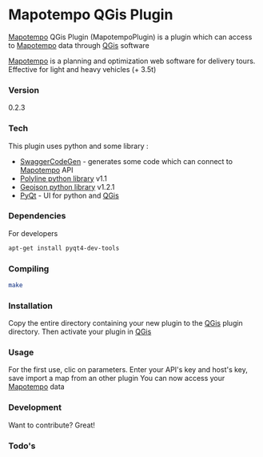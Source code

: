 # Mapotempo QGis Plugin

[Mapotempo] QGis Plugin (MapotempoPlugin) is a plugin which can access to [Mapotempo] data through [QGis] software

[Mapotempo] is a planning and optimization web software for delivery tours. Effective for light and heavy vehicles (+ 3.5t)

### Version
0.2.3

### Tech

This plugin uses python and some library :

* [SwaggerCodeGen] - generates some code which can connect to [Mapotempo] API
* [Polyline python library] v1.1
* [Geojson python library] v1.2.1
* [PyQt] - UI for python and [QGis]

### Dependencies

For developers

```sh
apt-get install pyqt4-dev-tools
```

### Compiling

```sh
make
```

### Installation

Copy the entire directory containing your new plugin to the [QGis] plugin directory.
Then activate your plugin in [QGis]

### Usage

For the first use, clic on parameters. Enter your API's key and host's key, save
import a map from an other plugin
You can now access your [Mapotempo] data

### Development

Want to contribute? Great!

### Todo's




[Mapotempo]:http://www.mapotempo.com/
[SwaggerCodeGen]:https://github.com/swagger-api/swagger-codegen
[Polyline python library]:https://pypi.python.org/pypi/polyline/
[Geojson python library]:https://pypi.python.org/pypi/geojson/
[PyQt]:https://wiki.python.org/moin/PyQt
[QGis]:http://qgis.org